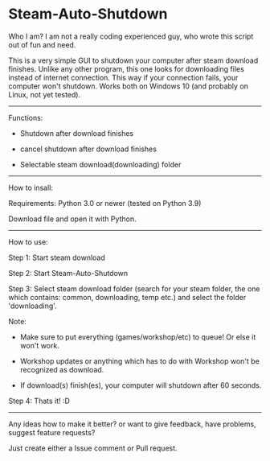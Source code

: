 # Steam-Auto-Shutdown
Who I am?
I am not a really coding experienced guy, who wrote this script out of fun and need.

This is a very simple GUI to shutdown your computer after steam download finishes. 
Unlike any other program, this one looks for downloading files instead of internet connection. 
This way if your connection fails, your computer won't shutdown. Works both on Windows 10 (and probably on Linux, not yet tested).

-----

Functions:


- Shutdown after download finishes


- cancel shutdown after download finishes


- Selectable steam download(downloading) folder

-----

How to insall:


Requirements: Python 3.0 or newer (tested on Python 3.9)


Download file and open it with Python.

-----

How to use:


Step 1: Start steam download


Step 2: Start Steam-Auto-Shutdown


Step 3: Select steam download folder (search for your steam folder, the one which contains: common, downloading, temp etc.) and select the folder 'downloading'.


Note:


- Make sure to put everything (games/workshop/etc) to queue! Or else it won't work.


- Workshop updates or anything which has to do with Workshop won't be recognized as download.


- If download(s) finish(es), your computer will shutdown after 60 seconds.


Step 4: Thats it! :D

-----------
Any ideas how to make it better? or want to give feedback, have problems, suggest feature requests?


Just create either a Issue comment or Pull request.
